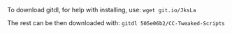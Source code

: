 To download gitdl, for help with installing, use: `wget git.io/JksLa`

The rest can be then downloaded with: `gitdl 505e06b2/CC-Tweaked-Scripts`
